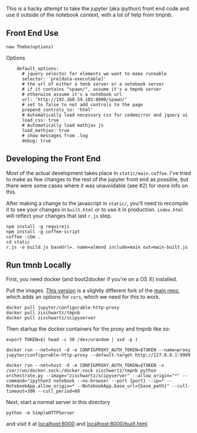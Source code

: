 This is a hacky attempt to take the jupyter (aka ipython) front end code and use it outside of the notebook context, with a lot of help from tmpnb.

## Front End Use

```
new Thebe(options)

```

Options

```
    default_options:
      # jquery selector for elements we want to make runnable 
      selector: 'pre[data-executable]'
      # the url of either a tmnb server or a notebook server
      # if it contains "spawn/", assume it's a tmpnb server
      # otherwise assume it's a notebook url
      url: 'http://192.168.59.103:8000/spawn/'
      # set to false to not add controls to the page
      prepend_controls_to: 'html'
      # Automatically load necessary css for codemirror and jquery ui
      load_css: true
      # Automatically load mathjax js
      load_mathjax: true
      # show messages from .log
      debug: true
```



## Developing the Front End
Most of the actual development takes place in `static/main.coffee`. I've tried to make as few changes to the rest of the jupyter front end as possible, but there were some cases where it was unavoidable (see #2) for more info on this.

After making a change to the javascript in `static/`, you'll need to recompile it to see your changes in `built.html` or to use it in production. `index.html` will reflect your changes that last `r.js` step.

```
npm install -g requirejs
npm install -g coffee-script
coffee -cbm .
cd static
r.js -o build.js baseUrl=. name=almond include=main out=main-built.js 

```

## Run tmnb Locally

First, you need docker (and boot2docker if you're on a OS X) installed. 

Pull the images. [This version](https://github.com/zischwartz/tmpnb) is a slightly different fork of the [main repo](https://github.com/jupyter/tmpnb), which adds an options for `cors`, which we need for this to work.

```
docker pull jupyter/configurable-http-proxy
docker pull zischwartz/tmpnb 
docker pull zischwartz/scipyserver
```

Then startup the docker containers for the proxy and tmpnb like so:

```
export TOKEN=$( head -c 30 /dev/urandom | xxd -p )

docker run --net=host -d -e CONFIGPROXY_AUTH_TOKEN=$TOKEN --name=proxy jupyter/configurable-http-proxy --default-target http://127.0.0.1:9999

docker run --net=host -d -e CONFIGPROXY_AUTH_TOKEN=$TOKEN -v /var/run/docker.sock:/docker.sock zischwartz/tmpnb python orchestrate.py --image="zischwartz/scipyserver" --allow_origin="*" --command="ipython3 notebook --no-browser --port {port} --ip=* --NotebookApp.allow_origin=* --NotebookApp.base_url={base_path}" --cull-timeout=300 --cull_period=60
```

Next, start a normal server in this directory

```
python -m SimpleHTTPServer

```

and visit it at [localhost:8000](http://localhost:8000) and [localhost:8000/built.html](http://localhost:8000/built.html)